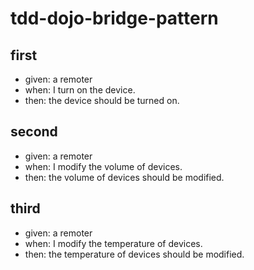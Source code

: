 # tdd-dojo-bridge-pattern
## first
- given: a remoter 
- when: I turn on the device.
- then: the device should be turned on.
## second
- given: a remoter
- when: I modify the volume of devices.
- then: the volume of devices should be modified.
## third
- given: a remoter
- when: I modify the temperature of devices.
- then: the temperature of devices should be modified.
